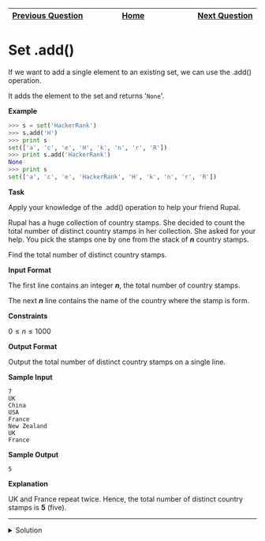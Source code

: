 | <img width=1000>[Previous Question](https://github.com/Kevin-Lago/python-hackerrank-solutions/tree/main/src/python/sets/symmetric_difference)</img> | <img width=1000>[Home](https://github.com/Kevin-Lago/python-hackerrank-solutions)</img> | <img width=1000>[Next Question](https://github.com/Kevin-Lago/python-hackerrank-solutions/tree/main/src/python/sets/set_discard_remove_and_pop)</img> |
|:---|:---:|---:|

# Set .add()

If we want to add a single element to an existing set, we can use the .add() operation.

It adds the element to the set and returns '```None```'.

__Example__

```python
>>> s = set('HackerRank')
>>> s.add('H')
>>> print s
set(['a', 'c', 'e', 'H', 'k', 'n', 'r', 'R'])
>>> print s.add('HackerRank')
None
>>> print s
set(['a', 'c', 'e', 'HackerRank', 'H', 'k', 'n', 'r', 'R'])
```

__Task__

Apply your knowledge of the .add() operation to help your friend Rupal.

Rupal has a huge collection of country stamps. She decided to count the total number of distinct country stamps in her collection. She asked for your help. You pick the stamps one by one from the stack of ___n___ country stamps.

Find the total number of distinct country stamps.

__Input Format__

The first line contains an integer ___n___, the total number of country stamps.

The next ___n___ line contains the name of the country where the stamp is form.

__Constraints__

$0 \le n \le 1000$

__Output Format__

Output the total number of distinct country stamps on a single line.

__Sample Input__

```
7
UK
China
USA
France
New Zealand
UK
France 
```

__Sample Output__

```
5
```

__Explanation__

UK and France repeat twice. Hence, the total number of distinct country stamps is __5__ (five).

---

<details><summary>Solution</summary>
    
```python
if __name__ == '__main__':
    n = int(input())
    a = set()

    for i in range(n):
        a.add(input())

    print(len(a))
```
</details>